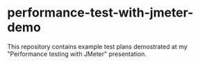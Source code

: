 # performance-test-with-jmeter-demo
This repository contains example test plans demostrated at my "Performance testing with JMeter" presentation.
